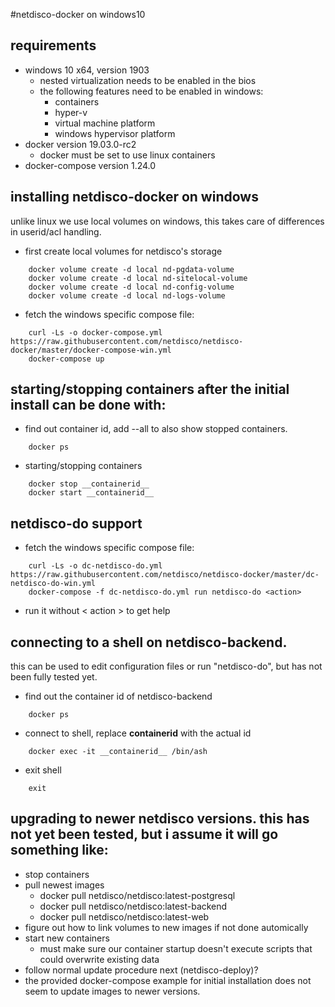#netdisco-docker on windows10

## requirements

* windows 10 x64, version 1903
  * nested virtualization needs to be enabled in the bios
  * the following features need to be enabled in windows:
    * containers
    * hyper-v
    * virtual machine platform
    * windows hypervisor platform 
* docker version 19.03.0-rc2
  * docker must be set to use linux containers
* docker-compose version 1.24.0

## installing netdisco-docker on windows

unlike linux we use local volumes on windows, this takes care of differences in
userid/acl handling.

* first create local volumes for netdisco's storage
```
    docker volume create -d local nd-pgdata-volume
    docker volume create -d local nd-sitelocal-volume
    docker volume create -d local nd-config-volume
    docker volume create -d local nd-logs-volume
```
* fetch the windows specific compose file:
```
    curl -Ls -o docker-compose.yml https://raw.githubusercontent.com/netdisco/netdisco-docker/master/docker-compose-win.yml
    docker-compose up
```

## starting/stopping containers after the initial install can be done with:

* find out container id, add --all to also show stopped containers.
```
    docker ps
```
* starting/stopping containers
```
    docker stop __containerid__
    docker start __containerid__
```

## netdisco-do support

* fetch the windows specific compose file:
```
    curl -Ls -o dc-netdisco-do.yml https://raw.githubusercontent.com/netdisco/netdisco-docker/master/dc-netdisco-do-win.yml
    docker-compose -f dc-netdisco-do.yml run netdisco-do <action>
```
* run it without < action > to get help

## connecting to a shell on netdisco-backend.

this can be used to edit configuration files or run "netdisco-do", but has not been fully tested yet. 

* find out the container id of netdisco-backend
```
    docker ps
```
* connect to shell, replace __containerid__  with the actual id
```
    docker exec -it __containerid__ /bin/ash
```
* exit shell
```
    exit
```

## upgrading to newer netdisco versions. this has not yet been tested, but i assume it will go something like:
* stop containers
* pull newest images
  * docker pull netdisco/netdisco:latest-postgresql
  * docker pull netdisco/netdisco:latest-backend
  * docker pull netdisco/netdisco:latest-web
* figure out how to link volumes to new images if not done automically
* start new containers
  * must make sure our container startup doesn't execute scripts that could overwrite existing data
* follow normal update procedure next (netdisco-deploy)?
* the provided docker-compose example for initial installation does not seem to update images to newer versions.



